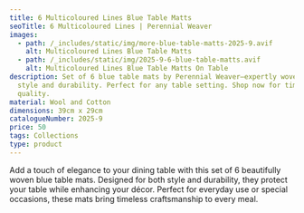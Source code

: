 ```yaml
---
title: 6 Multicoloured Lines Blue Table Matts
seoTitle: 6 Multicoloured Lines | Perennial Weaver
images:
  - path: /_includes/static/img/more-blue-table-matts-2025-9.avif
    alt: Multicoloured Lines Blue Table Matts
  - path: /_includes/static/img/2025-9-6-blue-table-matts.avif
    alt: Multicoloured Lines Blue Table Matts On Table
description: Set of 6 blue table mats by Perennial Weaver—expertly woven for
  style and durability. Perfect for any table setting. Shop now for timeless
  quality.
material: Wool and Cotton
dimensions: 39cm x 29cm
catalogueNumber: 2025-9
price: 50
tags: Collections
type: product
---
```

Add a touch of elegance to your dining table with this set of 6 beautifully woven blue table mats. Designed for both style and durability, they protect your table while enhancing your décor. Perfect for everyday use or special occasions, these mats bring timeless craftsmanship to every meal.
